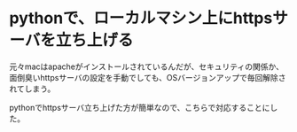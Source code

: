 # pythonで、ローカルマシン上にhttpsサーバを立ち上げる
元々macはapacheがインストールされているんだが、セキュリティの関係か、面倒臭いhttpsサーバの設定を手動でしても、OSバージョンアップで毎回解除されてしまう。

pythonでhttpsサーバ立ち上げた方が簡単なので、こちらで対応することにした。
